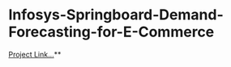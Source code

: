 # Infosys-Springboard-Demand-Forecasting-for-E-Commerce 
<p> 

[Project Link...](https://github.com/sandipanrakshit34)** 

 </p>
